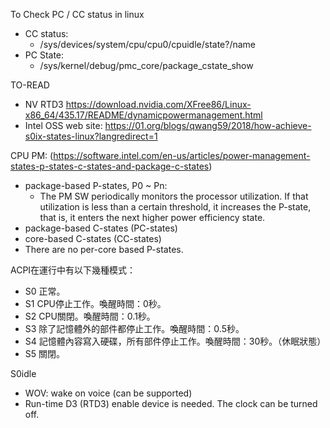 To Check PC / CC status in linux
* CC status:
  * /sys/devices/system/cpu/cpu0/cpuidle/state?/name
* PC State: 
  * /sys/kernel/debug/pmc_core/package_cstate_show

TO-READ
* NV RTD3 https://download.nvidia.com/XFree86/Linux-x86_64/435.17/README/dynamicpowermanagement.html
* Intel OSS web site: https://01.org/blogs/qwang59/2018/how-achieve-s0ix-states-linux?langredirect=1

CPU PM: (https://software.intel.com/en-us/articles/power-management-states-p-states-c-states-and-package-c-states)
* package-based P-states, P0 ~ Pn:
  *  The PM SW periodically monitors the processor utilization. If that utilization is less than a certain threshold, it increases the P-state, that is, it enters the next higher power efficiency state. 
* package-based C-states (PC-states)
* core-based C-states  (CC-states)
* There are no per-core based P-states.

ACPI在運行中有以下幾種模式：
* S0 正常。
* S1 CPU停止工作。喚醒時間：0秒。
* S2 CPU關閉。喚醒時間：0.1秒。
* S3 除了記憶體外的部件都停止工作。喚醒時間：0.5秒。
* S4 記憶體內容寫入硬碟，所有部件停止工作。喚醒時間：30秒。（休眠狀態）
* S5 關閉。

S0idle
* WOV: wake on voice (can be supported)
* Run-time D3 (RTD3) enable device is needed. The clock can be turned off.

